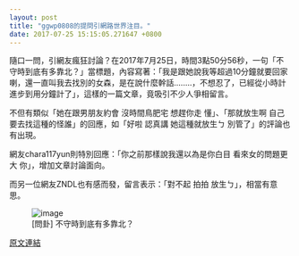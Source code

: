 ```yaml
---
layout: post
title: "ggwp0808的提問引網路世界注目。"
date: 2017-07-25 15:15:05.271647 +0800
---
```


隨口一問，引網友瘋狂討論？在2017年7月25日，時間3點50分56秒，一句「不守時到底有多靠北？」當標題，內容寫著：「我是跟她說我等超過10分鐘就要回家喇，還一直叫我去找別的女森，是在說什麼幹話........，不想忍了，已經從小時計進步到用分鐘計了」，這樣的一篇文章，竟吸引不少人爭相留言。

不但有類似「她在跟男朋友約會 沒時間鳥肥宅 想趕你走 懂」、「那就放生啊 自己要去找這種的怪誰」的回應，如「好啦 認真講 她這種就放生ㄅ 別管了」的評論也有出現。

網友chara117yun則特別回應：「你之前那樣說我還以為是你白目 看來女的問題更大 你」，增加文章討論面向。

而另一位網友ZNDL也有感而發，留言表示：「對不起 拍拍 放生ㄅ」，相當有意思。

<figure>
<img src="http://i.imgur.com/VozFnDC.jpg" alt="image">
<figcaption>
[問卦] 不守時到底有多靠北？
</figcaption>
</figure>

<a href = "https://www.ptt.cc/bbs/Gossiping/M.1500925858.A.679.html">原文連結</a>

